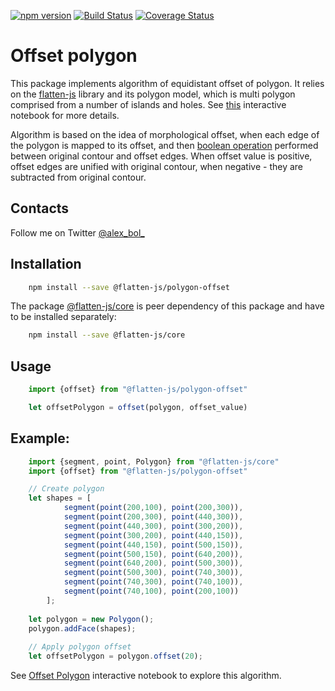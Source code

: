 [![npm version](https://badge.fury.io/js/%40flatten-js%2Fpolygon-offset.svg)](https://badge.fury.io/js/%40flatten-js%2Fpolygon-offset)
[![Build Status](https://travis-ci.org/alexbol99/flatten-offset.svg?branch=master)](https://travis-ci.org/alexbol99/flatten-offset)
[![Coverage Status](https://coveralls.io/repos/github/alexbol99/flatten-offset/badge.svg?branch=master)](https://coveralls.io/github/alexbol99/flatten-offset?branch=master)

# Offset polygon

This package implements algorithm of equidistant offset of polygon. It relies on the  [flatten-js](<https://github.com/alexbol99/flatten-js>)
library and its polygon model, which is multi polygon comprised from a number of islands and holes. 
See [this](https://beta.observablehq.com/@alexbol99/flattenjs-tutorials-polygons) interactive notebook for more  details.

Algorithm is based on the idea of morphological offset, when each edge of the polygon is mapped to its offset,
and then [boolean operation](https://github.com/alexbol99/flatten-boolean-op) performed between original contour and offset edges.
When offset value is positive, offset edges are unified with original contour, when negative - they are
subtracted from original contour.

## Contacts

Follow me on Twitter [@alex_bol_](https://twitter.com/alex_bol_)


## Installation
```bash  
    npm install --save @flatten-js/polygon-offset
```
    
The package [@flatten-js/core](<https://github.com/alexbol99/flatten-js>) is peer dependency of this package
and have to be installed separately:

```bash
    npm install --save @flatten-js/core
```

## Usage

```javascript
    import {offset} from "@flatten-js/polygon-offset"

    let offsetPolygon = offset(polygon, offset_value)
```

## Example:
```javascript
    import {segment, point, Polygon} from "@flatten-js/core"
    import {offset} from "@flatten-js/polygon-offset"

    // Create polygon
    let shapes = [
            segment(point(200,100), point(200,300)),
            segment(point(200,300), point(440,300)),
            segment(point(440,300), point(300,200)),
            segment(point(300,200), point(440,150)),
            segment(point(440,150), point(500,150)),
            segment(point(500,150), point(640,200)),
            segment(point(640,200), point(500,300)),
            segment(point(500,300), point(740,300)),
            segment(point(740,300), point(740,100)),
            segment(point(740,100), point(200,100))
        ];
    
    let polygon = new Polygon();
    polygon.addFace(shapes);
    
    // Apply polygon offset
    let offsetPolygon = polygon.offset(20);
```

See [Offset Polygon](https://beta.observablehq.com/@alexbol99/offset-polygon-test/2) interactive notebook
to explore this algorithm.
